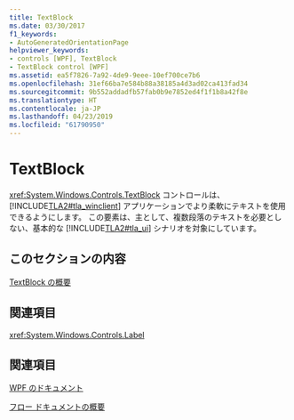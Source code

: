 ```yaml
---
title: TextBlock
ms.date: 03/30/2017
f1_keywords:
- AutoGeneratedOrientationPage
helpviewer_keywords:
- controls [WPF], TextBlock
- TextBlock control [WPF]
ms.assetid: ea5f7826-7a92-4de9-9eee-10ef700ce7b6
ms.openlocfilehash: 31ef66ba7e584b88a38185a4d3ad02ca413fad34
ms.sourcegitcommit: 9b552addadfb57fab0b9e7852ed4f1f1b8a42f8e
ms.translationtype: HT
ms.contentlocale: ja-JP
ms.lasthandoff: 04/23/2019
ms.locfileid: "61790950"
---
```

# <a name="textblock"></a>TextBlock
<xref:System.Windows.Controls.TextBlock> コントロールは、[!INCLUDE[TLA2#tla_winclient](../../../../includes/tla2sharptla-winclient-md.md)] アプリケーションでより柔軟にテキストを使用できるようにします。 この要素は、主として、複数段落のテキストを必要としない、基本的な [!INCLUDE[TLA2#tla_ui](../../../../includes/tla2sharptla-ui-md.md)] シナリオを対象にしています。  
  
## <a name="in-this-section"></a>このセクションの内容  
 [TextBlock の概要](textblock-overview.md)  
  
## <a name="reference"></a>関連項目  
 <xref:System.Windows.Controls.Label>  
  
## <a name="related-sections"></a>関連項目  
 [WPF のドキュメント](../advanced/documents-in-wpf.md)  
  
 [フロー ドキュメントの概要](../advanced/flow-document-overview.md)
